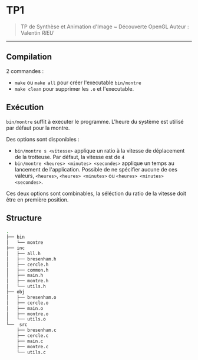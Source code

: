 # TP1

> TP de Synthèse et Animation d'Image ~ Découverte OpenGL
> Auteur : Valentin _RIEU_

---

## Compilation

2 commandes :

- `make` ou `make all` pour créer l'executable `bin/montre`
- `make clean` pour supprimer les `.o` et l'executable.


## Exécution

`bin/montre` suffit à executer le programme. L'heure du système est utilisé par défaut pour la montre.

Des options sont disponibles :

- `bin/montre s <vitesse>` applique un ratio à la vitesse de déplacement de la trotteuse. Par défaut, la vitesse est de `4`
- `bin/montre <heures> <minutes> <secondes>` applique un temps au lancement de l'application. Possible de ne spécifier aucune de ces valeurs, `<heures>`, `<heures> <minutes>` ou `<heures> <minutes> <secondes>`.

Ces deux options sont combinables, la séléction du ratio de la vitesse doit être en première position.

## Structure

```bash
.
├── bin
│   └── montre
├── inc
│   ├── all.h
│   ├── bresenham.h
│   ├── cercle.h
│   ├── common.h
│   ├── main.h
│   ├── montre.h
│   └── utils.h
├── obj
│   ├── bresenham.o
│   ├── cercle.o
│   ├── main.o
│   ├── montre.o
│   └── utils.o
└──  src
    ├── bresenham.c
    ├── cercle.c
    ├── main.c
    ├── montre.c
    └── utils.c
```